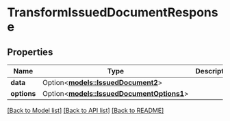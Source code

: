 # TransformIssuedDocumentResponse

## Properties

Name | Type | Description | Notes
------------ | ------------- | ------------- | -------------
**data** | Option<[**models::IssuedDocument2**](IssuedDocument_2.md)> |  | [optional]
**options** | Option<[**models::IssuedDocumentOptions1**](IssuedDocumentOptions_1.md)> |  | [optional]

[[Back to Model list]](../README.md#documentation-for-models) [[Back to API list]](../README.md#documentation-for-api-endpoints) [[Back to README]](../README.md)


